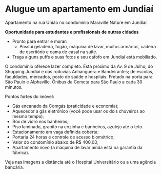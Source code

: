 # Alugue um apartamento em Jundiaí

Apartamento na rua União no condomínio Maraville Nature em Jundiaí

**Oportunidade para estudantes e profissionais de outras cidades**

* Pronto para entrar e morar:
  * Possui geladeira, fogão, máquina de lavar, muitos armários, cadeira de escritório e cama de casal na suíte.
* Traga alguns puffs e suas fotos e seu cafofo em Jundiaí está mobiliado.

O condomínio oferece lazer completo. Está próximo da Av. 9 de Julho, do Shopping Jundiaí e das rodovias Anhanguera e Bandeirantes; de escolas, faculdades, mercados, posto de saúde e hospitais. Fretado na porta para São Paulo e Alphaville. Ônibus da Cometa para São Paulo a cada 30 minutos.

Pontos fortes do imóvel:

* Gás encanado da Comgás (praticidade e economia);
* Aquecedor a gás eletrônico (você pode usar os dois chuveiros ao mesmo tempo);
* Box de vidro nos banheiros;
* Piso laminado, granito na cozinha e banheiros, azulejo até o teto.
* Estacionamento em vaga definida coberta;
* Portaria 24 horas e controle de acesso biométrico;
* Valor do condomínio abaixo de R$ 400,00;
* Apartamento novo (a máquina de lavar ainda está na garantia da fábrica).

Veja nas imagens a distância até o Hospital Universitário ou a uma agência bancária.
